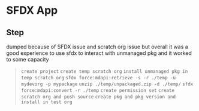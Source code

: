 # SFDX  App

## Step

dumped because of SFDX issue and scratch org issue
but overall it was a good experience to use sfdx to interact with unmanaged pkg
and it worked to some capacity
> `create project`
> `create temp scratch org`
> `install unmanaged pkg in temp scratch org`
> `sfdx force:mdapi:retrieve -s -r ./temp -u mydevorg -p mypackage`
> `unzip ./temp/unpackaged.zip -d ./temp/`
> `sfdx force:mdapi:convert -r ./temp`
> `create permission set`
> `create scratch org and push source`
> `create pkg and pkg version and install in test org`